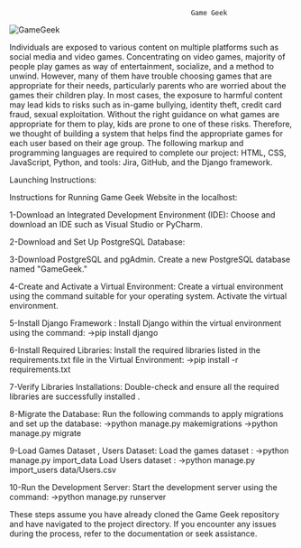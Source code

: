                                                 Game Geek

![GameGeek](https://github.com/HanaAlfozan/2023-GP1-5/assets/52613576/ffff66c3-1a0e-4402-a504-30008186ae0a)

   Individuals are exposed to various content on multiple platforms such as social media and
video games. Concentrating on video games, majority of people play games as way of
entertainment, socialize, and a method to unwind. However, many of them have
trouble choosing games that are appropriate for their needs, particularly parents who are worried
about the games their children play. In most cases, the exposure to harmful content may lead
kids to risks such as in-game bullying, identity theft, credit card fraud, sexual exploitation.
Without the right guidance on what games are appropriate for them to play, kids are prone to one
of these risks. Therefore, we thought of building a system that helps find the appropriate games
for each user based on their age group. The following markup and programming languages are required to complete our project: HTML, CSS, JavaScript, Python, and tools: Jira, GitHub, and the Django framework. 

Launching Instructions:

Instructions for Running Game Geek Website in the localhost:

1-Download an Integrated Development Environment (IDE):
Choose and download an IDE such as Visual Studio or PyCharm.


2-Download and Set Up PostgreSQL Database:


3-Download PostgreSQL and pgAdmin.
Create a new PostgreSQL database named "GameGeek."


4-Create and Activate a Virtual Environment:
Create a virtual environment using the command suitable for your operating system.
Activate the virtual environment.


5-Install Django Framework :
Install Django within the virtual environment using the command:
->pip install django


6-Install Required Libraries:
Install the required libraries listed in the requirements.txt file in the Virtual Environment:
->pip install -r requirements.txt


7-Verify Libraries Installations:
Double-check and ensure all the required libraries are successfully installed .


8-Migrate the Database:
Run the following commands to apply migrations and set up the database:
->python manage.py makemigrations
->python manage.py migrate


9-Load Games Dataset , Users Dataset:
Load the games dataset :
->python manage.py import_data
Load Users dataset :
->python manage.py import_users data/Users.csv


10-Run the Development Server:
Start the development server using the command:
->python manage.py runserver


These steps assume you have already cloned the Game Geek repository and have navigated to the project directory. If you encounter any issues during the process, refer to the documentation or seek assistance.
